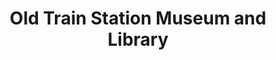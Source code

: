---
layout: repo
title: "Old Train Station Museum and Library"
id: 25256
permalink: repos/25256/
---